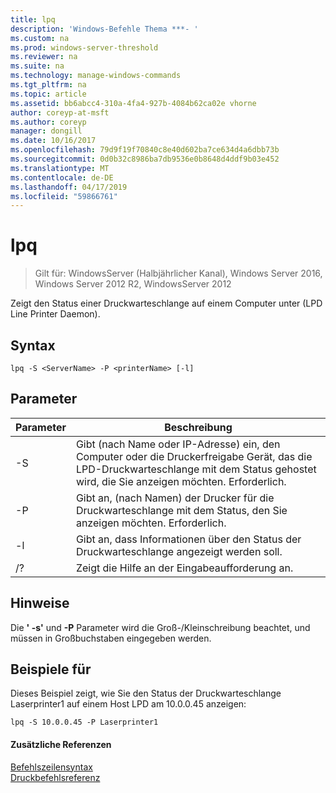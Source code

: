 ```yaml
---
title: lpq
description: 'Windows-Befehle Thema ***- '
ms.custom: na
ms.prod: windows-server-threshold
ms.reviewer: na
ms.suite: na
ms.technology: manage-windows-commands
ms.tgt_pltfrm: na
ms.topic: article
ms.assetid: bb6abcc4-310a-4fa4-927b-4084b62ca02e vhorne
author: coreyp-at-msft
ms.author: coreyp
manager: dongill
ms.date: 10/16/2017
ms.openlocfilehash: 79d9f19f70840c8e40d602ba7ce634d4a6dbb73b
ms.sourcegitcommit: 0d0b32c8986ba7db9536e0b8648d4ddf9b03e452
ms.translationtype: MT
ms.contentlocale: de-DE
ms.lasthandoff: 04/17/2019
ms.locfileid: "59866761"
---
```

# <a name="lpq"></a>lpq

>Gilt für: WindowsServer (Halbjährlicher Kanal), Windows Server 2016, Windows Server 2012 R2, WindowsServer 2012

Zeigt den Status einer Druckwarteschlange auf einem Computer unter (LPD Line Printer Daemon).  
  
## <a name="syntax"></a>Syntax  
```  
lpq -S <ServerName> -P <printerName> [-l]  
```  
## <a name="parameters"></a>Parameter  
|Parameter|Beschreibung|  
|-------|--------|  
|-S <ServerName>|Gibt (nach Name oder IP-Adresse) ein, den Computer oder die Druckerfreigabe Gerät, das die LPD-Druckwarteschlange mit dem Status gehostet wird, die Sie anzeigen möchten. Erforderlich.|  
|-P <printerName>|Gibt an, (nach Namen) der Drucker für die Druckwarteschlange mit dem Status, den Sie anzeigen möchten. Erforderlich.|  
|-l|Gibt an, dass Informationen über den Status der Druckwarteschlange angezeigt werden soll.|  
|/?|Zeigt die Hilfe an der Eingabeaufforderung an.|  
## <a name="remarks"></a>Hinweise  
Die **' -s'** und **-P** Parameter wird die Groß-/Kleinschreibung beachtet, und müssen in Großbuchstaben eingegeben werden.  
## <a name="BKMK_examples"></a>Beispiele für  
Dieses Beispiel zeigt, wie Sie den Status der Druckwarteschlange Laserprinter1 auf einem Host LPD am 10.0.0.45 anzeigen:  
```  
lpq -S 10.0.0.45 -P Laserprinter1  
```  
#### <a name="additional-references"></a>Zusätzliche Referenzen  
[Befehlszeilensyntax](command-line-syntax-key.md)  
[Druckbefehlsreferenz](print-command-reference.md)  
